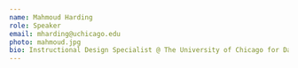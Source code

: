 ```yaml
---
name: Mahmoud Harding
role: Speaker
email: mharding@uchicago.edu
photo: mahmoud.jpg
bio: Instructional Design Specialist @ The University of Chicago for Data Science 4 Everyone
---
```

